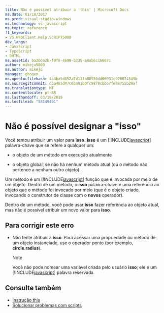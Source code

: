 ```yaml
---
title: Não é possível atribuir a 'this' | Microsoft Docs
ms.date: 01/18/2017
ms.prod: visual-studio-windows
ms.technology: vs-javascript
ms.topic: reference
f1_keywords:
- VS.WebClient.Help.SCRIPT5000
dev_langs:
- JavaScript
- TypeScript
- DHTML
ms.assetid: ba2b0a2b-f0f8-4698-b335-a4ab6c166671
author: mikejo5000
ms.author: mikejo
manager: ghogen
ms.openlocfilehash: 4a4ba5d852a7d131a88930dd66931c026074549b
ms.sourcegitcommit: d3a485d47c6ba01b0fc9878cbbb7fe88755b29af
ms.translationtype: MT
ms.contentlocale: pt-BR
ms.lasthandoff: 03/19/2019
ms.locfileid: "58149491"
---
```

# <a name="cannot-assign-to-this"></a>Não é possível designar a "isso"
Você tentou atribuir um valor para **isso**. **Isso** é um [!INCLUDE[javascript](../../javascript/includes/javascript-md.md)] palavra-chave que se refere a qualquer um:

- o objeto de um método em execução atualmente

- o objeto global, se não há nenhum método atual (ou o método não pertence a nenhum outro objeto).

Um método é um [!INCLUDE[javascript](../../javascript/includes/javascript-md.md)] função que é invocada por meio de um objeto. Dentro de um método, o **isso** palavra-chave é uma referência ao objeto que o método foi invocado por meio (que é o objeto criado, invocando o construtor de classe com o **novos** operador).

Dentro de um método, você pode usar **isso** fazer referência ao objeto atual, mas não é possível atribuir um novo valor para **isso**.

## <a name="to-correct-this-error"></a>Para corrigir este erro

- Não tente atribuir a **isso**. Para acessar uma propriedade ou método de um objeto instanciado, use o operador ponto (por exemplo, **circle.radius**).

  > [!NOTE]
  > Você não pode nomear uma variável criada pelo usuário **isso**; ele é um [!INCLUDE[javascript](../../javascript/includes/javascript-md.md)] palavra reservada.

## <a name="see-also"></a>Consulte também

- [Instrução this](../../javascript/reference/this-statement-javascript.md)
- [Solucionar problemas com scripts](../../javascript/advanced/troubleshooting-your-scripts-javascript.md)